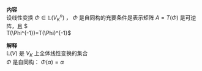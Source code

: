 **内容**  
设线性变换 $\Phi\in\mathbb L(V_K^n)$ ， $\Phi$ 是自同构的充要条件是表示矩阵 $A=T(\Phi)$ 是可逆阵，且 $  
T(\Phi^{-1})=T(\Phi)^{-1}$  
  
**解释**  
$\mathbb L(V)$ 是 $V_K$ 上全体线性变换的集合  
$\Phi$ 是自同构： $\Phi(\alpha)=\alpha$  
